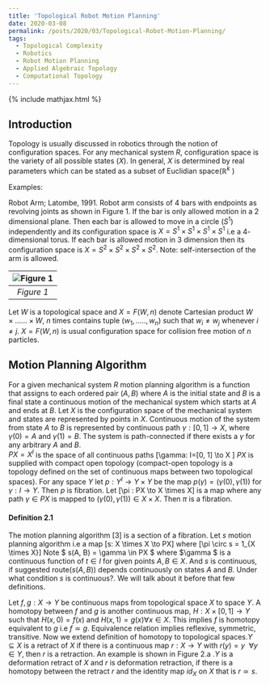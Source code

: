 ```yaml
---
title: 'Topological Robot Motion Planning'
date: 2020-03-08
permalink: /posts/2020/03/Topological-Robot-Motion-Planning/
tags:
  - Topological Complexity
  - Robotics
  - Robot Motion Planning
  - Applied Algebraic Topology
  - Computational Topology
---
```


{% include mathjax.html %}

## Introduction ##
Topology is usually discussed in robotics through the notion of configuration spaces. For any mechanical system $R$, configuration space is the variety of all possible states ($X$).
In general, $X$ is determined by real parameters which can be stated as a subset of Euclidian space($\mathbb{R}^k$ )

Examples:

Robot Arm; Latombe, 1991. Robot arm consists of $4$ bars with endpoints as revolving joints as shown in Figure 1. If the bar is only allowed motion in a $2$ dimensional plane. 
Then each bar is allowed to move in a circle ($S^1$) independently and its configuration space is $X =  S^1 \times S^1 \times S^1 \times S^1$ i.e a $4$-dimensional torus. 
If each bar is allowed motion in $3$ dimension then its configuration space is $X =  S^2 \times S^2 \times S^2 \times S^2$. Note: self-intersection of the arm is allowed.

|![Figure 1]( https://pragup.github.io/images/topologyrobotmotionplanning_Figure1.PNG)| 
|:--:| 
| *Figure 1* |

Let $W$ is a topological space and $X = F(W, n)$ denote Cartesian product $W \times ...... \times W$, $n$ times  contains tuple $(w_1,....., w_n)$ such that $w_i \neq w_j$ 
whenever $i \neq j$. $X = F(W, n)$ is usual configuration space for collision free motion of $n$ particles.

## Motion Planning Algorithm ##
For a given mechanical system $R$ motion planning algorithm is a function that assigns to each ordered pair $(A, B)$ where $A$ is the initial state and $B$ is a final state a 
continuous motion of the mechanical system which starts at $A$ and ends at $B$. Let $X$ is the configuration space of the mechanical system and states are represented by points 
in $X$. Continuous motion of the system from state $A$ to $B$ is represented by continuous path $\gamma: [0, 1] \to X$, where $\gamma(0)= A$ and $\gamma(1)= B$. The system is 
path-connected if there exists a $\gamma$ for any arbitrary $A$ and $B$.     
$PX = X^I$ is the space of all continuous paths 
\[\gamma: I=[0, 1] \to X \]
$PX$ is supplied with compact open topology (compact-open topology is a topology defined on the set of continuous maps between two topological spaces). For any space $Y$ let 
$p: Y^I \to Y \times Y$ be the map $p(\gamma) = (\gamma(0), \gamma(1))$ for $\gamma: I\to Y$. Then $p$ is fibration. Let \[\pi : PX \to X \times X\] is a map where any path 
$\gamma \in PX$ is mapped to $(\gamma(0), \gamma(1)) \in X\times X$. Then $\pi$ is a fibration. 



#### Definition 2.1 #####
The motion planning algorithm [3] is a section of a fibration.
Let $s$ motion planning algorithm i.e a map \[s: X \times X \to PX\] where \[\pi \circ s  = 1_{X \times X}\]
Note $ s(A, B) = \gamma \in PX $ where $\gamma $ is a continuous function of $t \in I$ for given points $A, B \in X$.
And $s$ is continuous, if suggested route($s(A, B)$) depends continuously on states $A$ and $B$.
Under what condition $s$ is continuous?. We will talk about it before that few definitions.

Let $f, g: X \to Y$ be continuous maps from topological space $X$ to space $Y$. A homotopy between $f$ and $g$ is another continuous map, $H : X \times [0, 1] \to Y$ such that 
$H(x, 0) = f(x)$ and $H(x, 1) = g(x) \forall x \in X$. This implies $f$ is homotopy equivalent to $g$ i.e $f \simeq g$. Equivalence relation implies reflexive, symmetric, transitive.
Now we extend definition of homotopy to topological spaces.$Y \subseteq X$ is a retract of $X$ if there is a continuous map $r: X \to Y$ with $r(y) = y ~~\forall y \in Y$, then $r$ 
is a retraction. An example is shown in Figure 2.a .$Y$ is a deformation retract of $X$ and $r$ is deformation retraction, if there is a homotopy between the retract $r$ and the 
identity map ${id}_{X}$ on $X$ that is $r \simeq s$.

<!-- i.e  $r \simeq {id}_{X}$ Deformation retraction implies homotopy equivalence between topological space $X \simeq Y$. Some examples are shown in 
Figure 2. $X$ and $Y$ homotopy equivalent or have the same homotopy type, if there exists continuous maps $f: X \to Y$ and $g: Y \to X$ such that $f \circ g \simeq {id}_{Y}$ and 
$g \circ f \simeq {id}_{X}$. Denoted by $X \simeq Y$. Some examples are shown in Figure 3.
-->